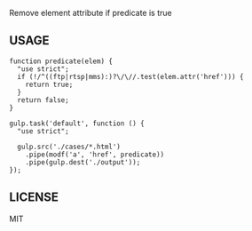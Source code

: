 Remove element attribute if predicate is true

USAGE
-----


    function predicate(elem) {
      "use strict";
      if (!/^((ftp|rtsp|mms):)?\/\//.test(elem.attr('href'))) {
        return true;
      }
      return false;
    }

    gulp.task('default', function () {
      "use strict";

      gulp.src('./cases/*.html')
        .pipe(modf('a', 'href', predicate))
        .pipe(gulp.dest('./output'));
    });


LICENSE
-------

MIT
